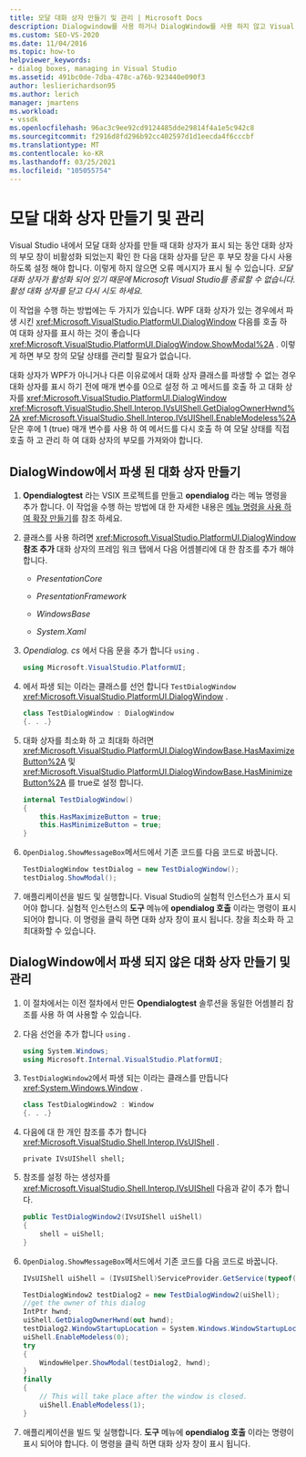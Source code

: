 ```yaml
---
title: 모달 대화 상자 만들기 및 관리 | Microsoft Docs
description: Dialogwindow를 사용 하거나 DialogWindow를 사용 하지 않고 Visual Studio 내에서 모달 대화 상자를 만드는 방법에 대해 알아봅니다.
ms.custom: SEO-VS-2020
ms.date: 11/04/2016
ms.topic: how-to
helpviewer_keywords:
- dialog boxes, managing in Visual Studio
ms.assetid: 491bc0de-7dba-478c-a76b-923440e090f3
author: leslierichardson95
ms.author: lerich
manager: jmartens
ms.workload:
- vssdk
ms.openlocfilehash: 96ac3c9ee92cd9124485dde29814f4a1e5c942c8
ms.sourcegitcommit: f2916d8fd296b92cc402597d1d1eecda4f6cccbf
ms.translationtype: MT
ms.contentlocale: ko-KR
ms.lasthandoff: 03/25/2021
ms.locfileid: "105055754"
---
```

# <a name="create-and-manage-modal-dialog-boxes"></a>모달 대화 상자 만들기 및 관리
Visual Studio 내에서 모달 대화 상자를 만들 때 대화 상자가 표시 되는 동안 대화 상자의 부모 창이 비활성화 되었는지 확인 한 다음 대화 상자를 닫은 후 부모 창을 다시 사용 하도록 설정 해야 합니다. 이렇게 하지 않으면 오류 메시지가 표시 될 수 있습니다. *모달 대화 상자가 활성화 되어 있기 때문에 Microsoft Visual Studio를 종료할 수 없습니다. 활성 대화 상자를 닫고 다시 시도 하세요.*

이 작업을 수행 하는 방법에는 두 가지가 있습니다. WPF 대화 상자가 있는 경우에서 파생 시킨 <xref:Microsoft.VisualStudio.PlatformUI.DialogWindow> 다음를 호출 하 여 대화 상자를 표시 하는 것이 좋습니다 <xref:Microsoft.VisualStudio.PlatformUI.DialogWindow.ShowModal%2A> . 이렇게 하면 부모 창의 모달 상태를 관리할 필요가 없습니다.

대화 상자가 WPF가 아니거나 다른 이유로에서 대화 상자 클래스를 파생할 수 없는 경우 대화 상자를 표시 하기 전에 매개 변수를 0으로 설정 하 고 메서드를 호출 하 고 대화 상자를 <xref:Microsoft.VisualStudio.PlatformUI.DialogWindow> <xref:Microsoft.VisualStudio.Shell.Interop.IVsUIShell.GetDialogOwnerHwnd%2A> <xref:Microsoft.VisualStudio.Shell.Interop.IVsUIShell.EnableModeless%2A> 닫은 후에 1 (true) 매개 변수를 사용 하 여 메서드를 다시 호출 하 여 모달 상태를 직접 호출 하 고 관리 하 여 대화 상자의 부모를 가져와야 합니다.

## <a name="create-a-dialog-box-derived-from-dialogwindow"></a>DialogWindow에서 파생 된 대화 상자 만들기

1. **Opendialogtest** 라는 VSIX 프로젝트를 만들고 **opendialog** 라는 메뉴 명령을 추가 합니다. 이 작업을 수행 하는 방법에 대 한 자세한 내용은 [메뉴 명령을 사용 하 여 확장 만들기](../extensibility/creating-an-extension-with-a-menu-command.md)를 참조 하세요.

2. 클래스를 사용 하려면 <xref:Microsoft.VisualStudio.PlatformUI.DialogWindow> **참조 추가** 대화 상자의 프레임 워크 탭에서 다음 어셈블리에 대 한 참조를 추가 해야 합니다.

    - *PresentationCore*

    - *PresentationFramework*

    - *WindowsBase*

    - *System.Xaml*

3. *Opendialog. cs* 에서 다음 문을 추가 합니다 `using` .

    ```csharp
    using Microsoft.VisualStudio.PlatformUI;
    ```

4. 에서 파생 되는 이라는 클래스를 선언 합니다 `TestDialogWindow` <xref:Microsoft.VisualStudio.PlatformUI.DialogWindow> .

    ```csharp
    class TestDialogWindow : DialogWindow
    {. . .}
    ```

5. 대화 상자를 최소화 하 고 최대화 하려면 <xref:Microsoft.VisualStudio.PlatformUI.DialogWindowBase.HasMaximizeButton%2A> 및 <xref:Microsoft.VisualStudio.PlatformUI.DialogWindowBase.HasMinimizeButton%2A> 를 true로 설정 합니다.

    ```csharp
    internal TestDialogWindow()
    {
        this.HasMaximizeButton = true;
        this.HasMinimizeButton = true;
    }
    ```

6. `OpenDialog.ShowMessageBox`메서드에서 기존 코드를 다음 코드로 바꿉니다.

    ```csharp
    TestDialogWindow testDialog = new TestDialogWindow();
    testDialog.ShowModal();
    ```

7. 애플리케이션을 빌드 및 실행합니다. Visual Studio의 실험적 인스턴스가 표시 되어야 합니다. 실험적 인스턴스의 **도구** 메뉴에 **opendialog 호출** 이라는 명령이 표시 되어야 합니다. 이 명령을 클릭 하면 대화 상자 창이 표시 됩니다. 창을 최소화 하 고 최대화할 수 있습니다.

## <a name="create-and-manage-a-dialog-box-not-derived-from-dialogwindow"></a>DialogWindow에서 파생 되지 않은 대화 상자 만들기 및 관리

1. 이 절차에서는 이전 절차에서 만든 **Opendialogtest** 솔루션을 동일한 어셈블리 참조를 사용 하 여 사용할 수 있습니다.

2. 다음 선언을 추가 합니다 `using` .

    ```csharp
    using System.Windows;
    using Microsoft.Internal.VisualStudio.PlatformUI;
    ```

3. `TestDialogWindow2`에서 파생 되는 이라는 클래스를 만듭니다 <xref:System.Windows.Window> .

    ```csharp
    class TestDialogWindow2 : Window
    {. . .}
    ```

4. 다음에 대 한 개인 참조를 추가 합니다 <xref:Microsoft.VisualStudio.Shell.Interop.IVsUIShell> .

    ```
    private IVsUIShell shell;
    ```

5. 참조를 설정 하는 생성자를 <xref:Microsoft.VisualStudio.Shell.Interop.IVsUIShell> 다음과 같이 추가 합니다.

    ```csharp
    public TestDialogWindow2(IVsUIShell uiShell)
    {
        shell = uiShell;
    }
    ```

6. `OpenDialog.ShowMessageBox`메서드에서 기존 코드를 다음 코드로 바꿉니다.

    ```csharp
    IVsUIShell uiShell = (IVsUIShell)ServiceProvider.GetService(typeof(SVsUIShell));

    TestDialogWindow2 testDialog2 = new TestDialogWindow2(uiShell);
    //get the owner of this dialog
    IntPtr hwnd;
    uiShell.GetDialogOwnerHwnd(out hwnd);
    testDialog2.WindowStartupLocation = System.Windows.WindowStartupLocation.CenterOwner;
    uiShell.EnableModeless(0);
    try
    {
        WindowHelper.ShowModal(testDialog2, hwnd);
    }
    finally
    {
        // This will take place after the window is closed.
        uiShell.EnableModeless(1);
    }
    ```

7. 애플리케이션을 빌드 및 실행합니다. **도구** 메뉴에 **opendialog 호출** 이라는 명령이 표시 되어야 합니다. 이 명령을 클릭 하면 대화 상자 창이 표시 됩니다.
